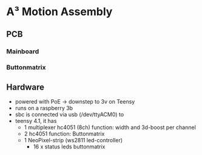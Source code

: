 # A³ Motion Assembly
## PCB
### Mainboard
### Buttonmatrix
## Hardware
- powered with PoE -> downstep to 3v on Teensy
- runs on a raspberry 3b
- sbc is connected via usb (/dev/ttyACM0) to
- teensy 4.1, it has
    - 1 multiplexer hc4051 (8ch)
        function: width and 3d-boost per channel
    - 2 hc4051
        function: Buttonmatrix
    - 1 NeoPixel-strip (ws2811 led-controller)
        - 16 x status leds buttonmatrix